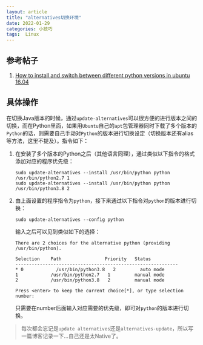 ```yaml
---
layout: article
title: "alternatives切换环境"
date: 2022-01-29
categories: 小技巧
tags:  Linux
---
```


## 参考帖子

1. [How to install and switch between different python versions in ubuntu 16.04](https://medium.com/analytics-vidhya/how-to-install-and-switch-between-different-python-versions-in-ubuntu-16-04-dc1726796b9b)

## 具体操作

在切换Java版本的时候，通过`update-alternatives`可以很方便的进行版本之间的切换，而在Python里面，如果用`Ubuntu`自己的`apt`包管理器同时下载了多个版本的`Python`的话，则需要自己手动对`Python`的版本进行切换设定（切换版本还有alias等方法，这里不提及）。指令如下：

1. 在安装了多个版本的Python之后（其他语言同理），通过类似以下指令的格式添加对应的程序优先级：

    ```shell
    sudo update-alternatives --install /usr/bin/python python /usr/bin/python2.7 1
    sudo update-alternatives --install /usr/bin/python python /usr/bin/python3.8 2
    ```

2. 由上面设置的程序指令为`python`，接下来通过以下指令对`python`的版本进行切换：

    ```shell
    sudo update-alternatives --config python
    ```

    输入之后可以见到类似如下的选择：

    ```shell
    There are 2 choices for the alternative python (providing /usr/bin/python).

    Selection    Path                Priority   Status
    ------------------------------------------------------------
    * 0            /usr/bin/python3.8   2         auto mode
    1            /usr/bin/python2.7   1         manual mode
    2            /usr/bin/python3.8   2         manual mode

    Press <enter> to keep the current choice[*], or type selection number:
    ```

    只需要在number后面输入对应需要的优先级，即可对`python`的版本进行切换。

> 每次都会忘记是`update alternatives`还是`alternatives-update`，所以写一篇博客记录一下...自己还是太Native了。
